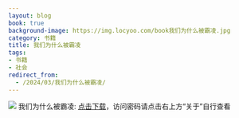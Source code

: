 ```yaml
---
layout: blog
book: true
background-image: https://img.locyoo.com/book我们为什么被霸凌.jpg
category: 书籍
title: 我们为什么被霸凌
tags:
- 书籍
- 社会
redirect_from:
  - /2024/03/我们为什么被霸凌/
---
```

![](https://img.locyoo.com/book我们为什么被霸凌.jpg)
我们为什么被霸凌: <a name = "ref1" href="https://url18.ctfile.com/f/50983618-1334550625-9fff42?p=3619">点击下载</a>，访问密码请点击右上方“关于”自行查看